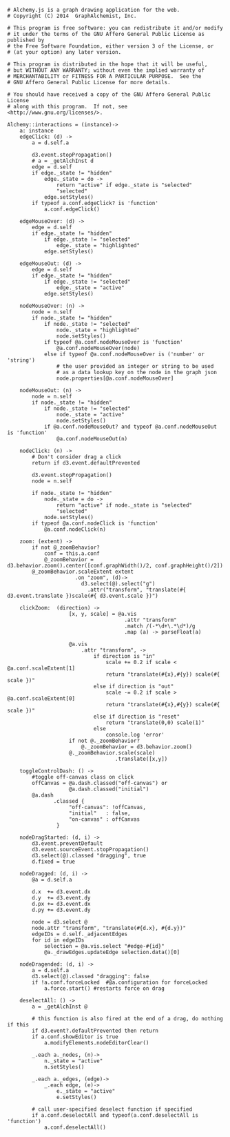     # Alchemy.js is a graph drawing application for the web.
    # Copyright (C) 2014  GraphAlchemist, Inc.

    # This program is free software: you can redistribute it and/or modify
    # it under the terms of the GNU Affero General Public License as published by
    # the Free Software Foundation, either version 3 of the License, or
    # (at your option) any later version.

    # This program is distributed in the hope that it will be useful,
    # but WITHOUT ANY WARRANTY; without even the implied warranty of
    # MERCHANTABILITY or FITNESS FOR A PARTICULAR PURPOSE.  See the
    # GNU Affero General Public License for more details.

    # You should have received a copy of the GNU Affero General Public License
    # along with this program.  If not, see <http://www.gnu.org/licenses/>.

    Alchemy::interactions = (instance)->
        a: instance
        edgeClick: (d) ->
            a = d.self.a

            d3.event.stopPropagation()
            # a = _getAlchInst d
            edge = d.self
            if edge._state != "hidden"
                edge._state = do -> 
                    return "active" if edge._state is "selected"
                    "selected"
                edge.setStyles()
            if typeof a.conf.edgeClick? is 'function'
                a.conf.edgeClick()

        edgeMouseOver: (d) ->
            edge = d.self
            if edge._state != "hidden"
                if edge._state != "selected"
                    edge._state = "highlighted"
                edge.setStyles()

        edgeMouseOut: (d) ->
            edge = d.self
            if edge._state != "hidden"
                if edge._state != "selected"
                    edge._state = "active"
                edge.setStyles()

        nodeMouseOver: (n) ->
            node = n.self
            if node._state != "hidden"
                if node._state != "selected"
                    node._state = "highlighted"
                    node.setStyles()
                if typeof @a.conf.nodeMouseOver is 'function'
                    @a.conf.nodeMouseOver(node)
                else if typeof @a.conf.nodeMouseOver is ('number' or 'string')
                    # the user provided an integer or string to be used
                    # as a data lookup key on the node in the graph json
                    node.properties[@a.conf.nodeMouseOver]

        nodeMouseOut: (n) ->
            node = n.self
            if node._state != "hidden"
                if node._state != "selected"
                    node._state = "active"
                    node.setStyles()
                if @a.conf.nodeMouseOut? and typeof @a.conf.nodeMouseOut is 'function'
                    @a.conf.nodeMouseOut(n)

        nodeClick: (n) ->
            # Don't consider drag a click
            return if d3.event.defaultPrevented

            d3.event.stopPropagation()
            node = n.self

            if node._state != "hidden"
                node._state = do -> 
                    return "active" if node._state is "selected"
                    "selected"
                node.setStyles()
            if typeof @a.conf.nodeClick is 'function'
                @a.conf.nodeClick(n)

        zoom: (extent) ->
            if not @_zoomBehavior?
                conf = this.a.conf
                @_zoomBehavior = d3.behavior.zoom().center([conf.graphWidth()/2, conf.graphHeight()/2])
            @_zoomBehavior.scaleExtent extent
                          .on "zoom", (d)->
                            d3.select(@).select("g")
                              .attr("transform", "translate(#{ d3.event.translate })scale(#{ d3.event.scale })")
                                        
        clickZoom:  (direction) ->
                        [x, y, scale] = @a.vis
                                          .attr "transform"
                                          .match /(-*\d+\.*\d*)/g
                                          .map (a) -> parseFloat(a)

                        @a.vis
                            .attr "transform", ->
                                if direction is "in"
                                    scale += 0.2 if scale < @a.conf.scaleExtent[1]
                                    return "translate(#{x},#{y}) scale(#{ scale })"
                                else if direction is "out"
                                    scale -= 0.2 if scale > @a.conf.scaleExtent[0]
                                    return "translate(#{x},#{y}) scale(#{ scale })"
                                else if direction is "reset"
                                    return "translate(0,0) scale(1)"
                                else
                                    console.log 'error'
                        if not @._zoomBehavior?
                            @._zoomBehavior = d3.behavior.zoom()
                        @._zoomBehavior.scale(scale)
                                       .translate([x,y])

        toggleControlDash: () ->
            #toggle off-canvas class on click
            offCanvas = @a.dash.classed("off-canvas") or
                        @a.dash.classed("initial")
            @a.dash
                   .classed {
                        "off-canvas": !offCanvas,
                        "initial"   : false,
                        "on-canvas" : offCanvas
                    }

        nodeDragStarted: (d, i) ->
            d3.event.preventDefault
            d3.event.sourceEvent.stopPropagation()
            d3.select(@).classed "dragging", true
            d.fixed = true

        nodeDragged: (d, i) ->
            @a = d.self.a

            d.x  += d3.event.dx
            d.y  += d3.event.dy
            d.px += d3.event.dx
            d.py += d3.event.dy

            node = d3.select @
            node.attr "transform", "translate(#{d.x}, #{d.y})"
            edgeIDs = d.self._adjacentEdges
            for id in edgeIDs
                selection = @a.vis.select "#edge-#{id}"
                @a._drawEdges.updateEdge selection.data()[0]

        nodeDragended: (d, i) ->
            a = d.self.a
            d3.select(@).classed "dragging": false
            if !a.conf.forceLocked  #@a.configuration for forceLocked
                a.force.start() #restarts force on drag

        deselectAll: () ->
            a = _getAlchInst @

            # this function is also fired at the end of a drag, do nothing if this
            if d3.event?.defaultPrevented then return
            if a.conf.showEditor is true
                a.modifyElements.nodeEditorClear()
             
            _.each a._nodes, (n)->
                n._state = "active"
                n.setStyles()
            
            _.each a._edges, (edge)->
                _.each edge, (e)->
                    e._state = "active"
                    e.setStyles()
            
            # call user-specified deselect function if specified
            if a.conf.deselectAll and typeof(a.conf.deselectAll is 'function')
                a.conf.deselectAll()
